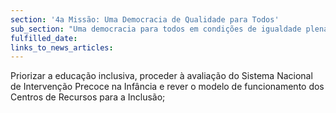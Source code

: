 ```yaml
---
section: '4a Missão: Uma Democracia de Qualidade para Todos'
sub_section: "Uma democracia para todos em condições de igualdade plena"
fulfilled_date:
links_to_news_articles:
---
```


Priorizar a educação inclusiva, proceder à avaliação do Sistema Nacional de Intervenção Precoce na Infância e rever o modelo de funcionamento dos Centros de Recursos para a Inclusão;
